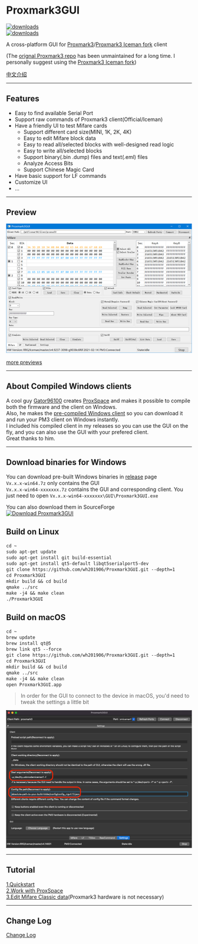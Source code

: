 # Proxmark3GUI
[![downloads](https://img.shields.io/github/downloads/wh201906/Proxmark3GUI/total?label=GitHub%20release%20downloads)](https://github.com/wh201906/Proxmark3GUI/releases)  
[![downloads](https://img.shields.io/sourceforge/dt/proxmark3gui.svg?label=SourceForge%20downloads)](https://sourceforge.net/projects/proxmark3gui/)  

A cross-platform GUI for [Proxmark3](https://github.com/Proxmark/proxmark3)/[Proxmark3 Iceman fork](https://github.com/RfidResearchGroup/proxmark3) client  

(The [orignal Proxmark3 repo](https://github.com/Proxmark/proxmark3) has been unmaintained for a long time. I personally suggest using the [Proxmark3 Iceman fork](https://github.com/RfidResearchGroup/proxmark3))

[中文介绍](doc/README/README_zh_CN.md)

***

## Features

+ Easy to find available Serial Port
+ Support raw commands of Proxmark3 client(Official/Iceman)
+ Have a friendly UI to test Mifare cards
    + Support different card size(MINI, 1K, 2K, 4K)
    + Easy to edit Mifare block data
    + Easy to read all/selected blocks with well-designed read logic
    + Easy to write all/selected blocks
    + Support binary(.bin .dump) files and text(.eml) files
    + Analyze Access Bits
    + Support Chinese Magic Card
+ Have basic support for LF commands
+ Customize UI  
+ ...  

***

## Preview
![preview](doc/README/preview.png)  

[more previews](doc/preview/previews.md)  

***

## About Compiled Windows clients

A cool guy [Gator96100](https://github.com/Gator96100) creates [ProxSpace](https://github.com/Gator96100/ProxSpace) and makes it possible to compile both the firmware and the client on Windows.  
Also, he makes the [pre-compiled Windows client](https://www.proxmarkbuilds.org/) so you can download it and run your PM3 client on Windows instantly.  
I included his compiled client in my releases so you can use the GUI on the fly, and you can also use the GUI with your prefered client.  
Great thanks to him.  

***

## Download binaries for Windows 
You can download pre-built Windows binaries in [release](https://github.com/wh201906/Proxmark3GUI/releases) page  
`Vx.x.x-win64.7z` only contains the GUI  
`Vx.x.x-win64-xxxxxxx.7z` contains the GUI and corresponding client. You just need to open `Vx.x.x-win64-xxxxxxx\GUI\Proxmark3GUI.exe`  

You can also download them in SourceForge  
[![Download Proxmark3GUI](https://a.fsdn.com/con/app/sf-download-button)](https://sourceforge.net/projects/proxmark3gui/files/latest/download)  

## Build on Linux
```
cd ~
sudo apt-get update
sudo apt-get install git build-essential
sudo apt-get install qt5-default libqt5serialport5-dev
git clone https://github.com/wh201906/Proxmark3GUI.git --depth=1
cd Proxmark3GUI
mkdir build && cd build
qmake ../src
make -j4 && make clean
./Proxmark3GUI
```

## Build on macOS
```
cd ~
brew update
brew install qt@5
brew link qt5 --force
git clone https://github.com/wh201906/Proxmark3GUI.git --depth=1
cd Proxmark3GUI
mkdir build && cd build
qmake ../src
make -j4 && make clean
open Proxmark3GUI.app
```

> In order for the GUI to connect to the device in macOS, you'd need to tweak the settings a little bit

![macOS_settings](doc/README/macOS_settings.png)

***

## Tutorial

[1.Quickstart](doc/tutorial/Quickstart/quickstart.md)  
[2.Work with ProxSpace](doc/tutorial/Work_With_ProxSpace/work_with_proxspace.md)  
[3.Edit Mifare Classic data](doc/tutorial/Edit_Mifare_Classic_data/Edit_Mifare_Classic_data.md)(Proxmark3 hardware is not necessary)  

***

## Change Log
[Change Log](CHANGELOG.md)
